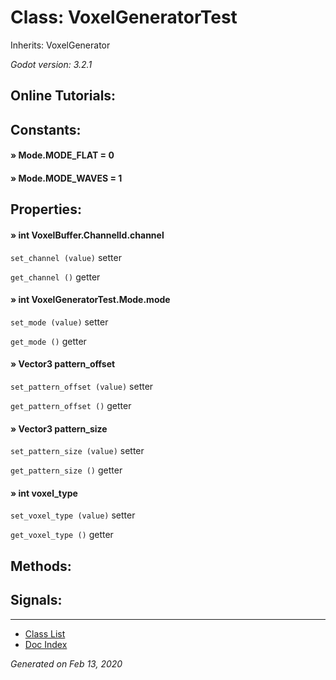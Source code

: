 # Class: VoxelGeneratorTest

Inherits: VoxelGenerator

_Godot version: 3.2.1_


## Online Tutorials: 



## Constants:

#### » Mode.MODE_FLAT = 0


#### » Mode.MODE_WAVES = 1



## Properties:

#### » int VoxelBuffer.ChannelId.channel

`set_channel (value)` setter

`get_channel ()` getter


#### » int VoxelGeneratorTest.Mode.mode

`set_mode (value)` setter

`get_mode ()` getter


#### » Vector3 pattern_offset

`set_pattern_offset (value)` setter

`get_pattern_offset ()` getter


#### » Vector3 pattern_size

`set_pattern_size (value)` setter

`get_pattern_size ()` getter


#### » int voxel_type

`set_voxel_type (value)` setter

`get_voxel_type ()` getter



## Methods:


## Signals:


---
* [Class List](Class_List.md)
* [Doc Index](../01_get-started.md)

_Generated on Feb 13, 2020_

